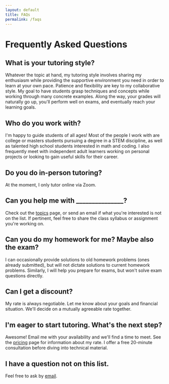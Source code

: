 ```yaml
---
layout: default
title: FAQs
permalink: /faqs
---
```


# Frequently Asked Questions

## What is your tutoring style?

Whatever the topic at hand, my tutoring style involves sharing my enthusiasm while providing the supportive environment you need in order to learn at your own pace. Patience and flexibility are key to my collaborative style. My goal to have students grasp techniques and concepts while working through many concrete examples. Along the way, your grades will naturally go up, you'll perform well on exams, and eventually reach your learning goals.

## Who do you work with?

<p>I'm happy to guide students of all ages! Most of the people I work with are college or masters students pursuing a degree in a STEM discipline, as well as talented high school students interested in math and coding. I also frequently meet with independent adult learners working on personal projects or looking to gain useful skills for their career.</p>

## Do you do in-person tutoring?

At the moment, I only tutor online via Zoom. 

## Can you help me with _______________?

<p>Check out the <a href="./topics">topics</a> page, or send an email if what you're interested is not on the list. If pertinent, feel free to share the class syllabus or assignment you're working on.</p>

## Can you do my homework for me? Maybe also the exam?

I can occasionally provide solutions to old homework problems (ones already submitted), but will not dictate solutions to current homework problems. Similarly, I will help you prepare for exams, but won't solve exam questions directly. 

## Can I get a discount?

My rate is always negotiable. Let me know about your goals and financial situation. We'll decide on a mutually agreeable rate together.  

## I'm eager to start tutoring. What's the next step?

<p>Awesome! Email me with your availability and we'll find a time to meet. See the <a href="./pricing">pricing</a> page for information about my rate. I offer a free 20-minute consultation before diving into technical material.</p>

## I have a question not on this list.

<p>Feel free to ask by  <a href="mailto:{{ site.email }}">email</a>.</p>
